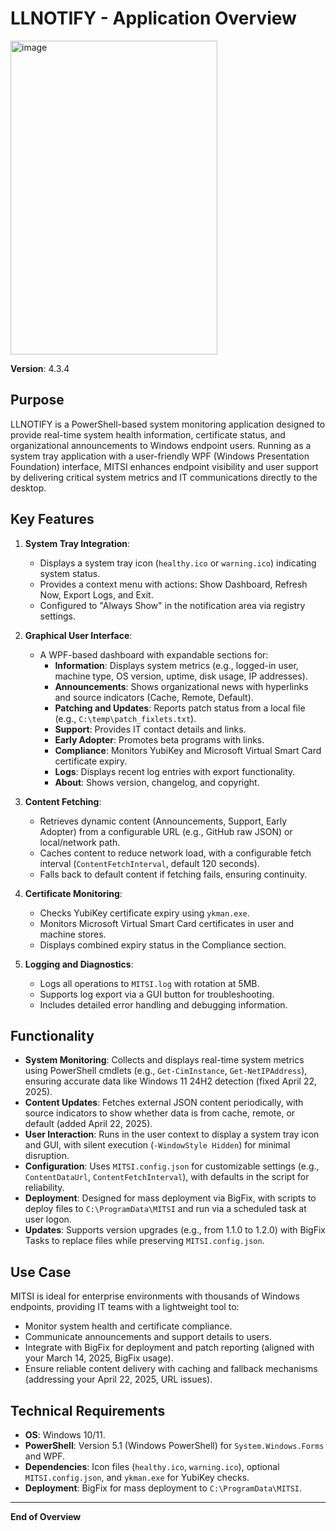 # LLNOTIFY - Application Overview
<img width="331" height="502" alt="image" src="https://github.com/user-attachments/assets/58f7d58d-ad06-4472-9290-abfbe7b8c516" />


**Version**: 4.3.4  

## Purpose

LLNOTIFY is a PowerShell-based system monitoring application designed to provide real-time system health information, certificate status, and organizational announcements to Windows endpoint users. Running as a system tray application with a user-friendly WPF (Windows Presentation Foundation) interface, MITSI enhances endpoint visibility and user support by delivering critical system metrics and IT communications directly to the desktop.

## Key Features

1. **System Tray Integration**:
   - Displays a system tray icon (`healthy.ico` or `warning.ico`) indicating system status.
   - Provides a context menu with actions: Show Dashboard, Refresh Now, Export Logs, and Exit.
   - Configured to "Always Show" in the notification area via registry settings.

2. **Graphical User Interface**:
   - A WPF-based dashboard with expandable sections for:
     - **Information**: Displays system metrics (e.g., logged-in user, machine type, OS version, uptime, disk usage, IP addresses).
     - **Announcements**: Shows organizational news with hyperlinks and source indicators (Cache, Remote, Default).
     - **Patching and Updates**: Reports patch status from a local file (e.g., `C:\temp\patch_fixlets.txt`).
     - **Support**: Provides IT contact details and links.
     - **Early Adopter**: Promotes beta programs with links.
     - **Compliance**: Monitors YubiKey and Microsoft Virtual Smart Card certificate expiry.
     - **Logs**: Displays recent log entries with export functionality.
     - **About**: Shows version, changelog, and copyright.

3. **Content Fetching**:
   - Retrieves dynamic content (Announcements, Support, Early Adopter) from a configurable URL (e.g., GitHub raw JSON) or local/network path.
   - Caches content to reduce network load, with a configurable fetch interval (`ContentFetchInterval`, default 120 seconds).
   - Falls back to default content if fetching fails, ensuring continuity.

4. **Certificate Monitoring**:
   - Checks YubiKey certificate expiry using `ykman.exe`.
   - Monitors Microsoft Virtual Smart Card certificates in user and machine stores.
   - Displays combined expiry status in the Compliance section.

5. **Logging and Diagnostics**:
   - Logs all operations to `MITSI.log` with rotation at 5MB.
   - Supports log export via a GUI button for troubleshooting.
   - Includes detailed error handling and debugging information.

## Functionality

- **System Monitoring**: Collects and displays real-time system metrics using PowerShell cmdlets (e.g., `Get-CimInstance`, `Get-NetIPAddress`), ensuring accurate data like Windows 11 24H2 detection (fixed April 22, 2025).
- **Content Updates**: Fetches external JSON content periodically, with source indicators to show whether data is from cache, remote, or default (added April 22, 2025).
- **User Interaction**: Runs in the user context to display a system tray icon and GUI, with silent execution (`-WindowStyle Hidden`) for minimal disruption.
- **Configuration**: Uses `MITSI.config.json` for customizable settings (e.g., `ContentDataUrl`, `ContentFetchInterval`), with defaults in the script for reliability.
- **Deployment**: Designed for mass deployment via BigFix, with scripts to deploy files to `C:\ProgramData\MITSI` and run via a scheduled task at user logon.
- **Updates**: Supports version upgrades (e.g., from 1.1.0 to 1.2.0) with BigFix Tasks to replace files while preserving `MITSI.config.json`.

## Use Case

MITSI is ideal for enterprise environments with thousands of Windows endpoints, providing IT teams with a lightweight tool to:
- Monitor system health and certificate compliance.
- Communicate announcements and support details to users.
- Integrate with BigFix for deployment and patch reporting (aligned with your March 14, 2025, BigFix usage).
- Ensure reliable content delivery with caching and fallback mechanisms (addressing your April 22, 2025, URL issues).

## Technical Requirements

- **OS**: Windows 10/11.
- **PowerShell**: Version 5.1 (Windows PowerShell) for `System.Windows.Forms` and WPF.
- **Dependencies**: Icon files (`healthy.ico`, `warning.ico`), optional `MITSI.config.json`, and `ykman.exe` for YubiKey checks.
- **Deployment**: BigFix for mass deployment to `C:\ProgramData\MITSI`.

---

**End of Overview**
